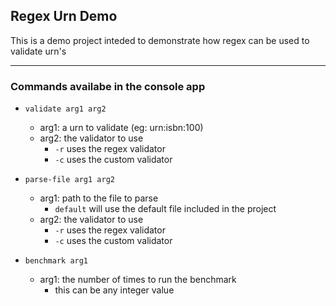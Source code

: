 ## Regex Urn Demo

This is a demo project inteded to demonstrate how regex can be used to validate urn's

---

### Commands availabe in the console app

- `validate arg1 arg2`
  - arg1: a urn to validate (eg: urn:isbn:100)
  - arg2: the validator to use
    - `-r` uses the regex validator
    - `-c` uses the custom validator
    
- `parse-file arg1 arg2`
  - arg1: path to the file to parse
      - `default` will use the default file included in the project
  - arg2: the validator to use
    - `-r` uses the regex validator
    - `-c` uses the custom validator
    
- `benchmark arg1`
  - arg1: the number of times to run the benchmark
    - this can be any integer value
